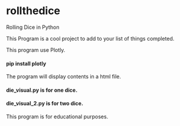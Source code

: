 # rollthedice

<p>Rolling Dice in Python

This Program is a cool project to add to your list of things completed.

This program use Plotly.</p>

<h4>pip install plotly</h4>

<p>The program will display contents in a html file.

<h4>die_visual.py is for one dice.</h4>

<h4>die_visual_2.py is for two dice.</h4>

This program is for educational purposes.</p>
